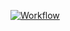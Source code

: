  [![Workflow](https://github.com/tsoy/code/actions/workflows/builder.yaml/badge.svg)](https://github.com/y-o-b/code/actions/workflows/builder.yaml)